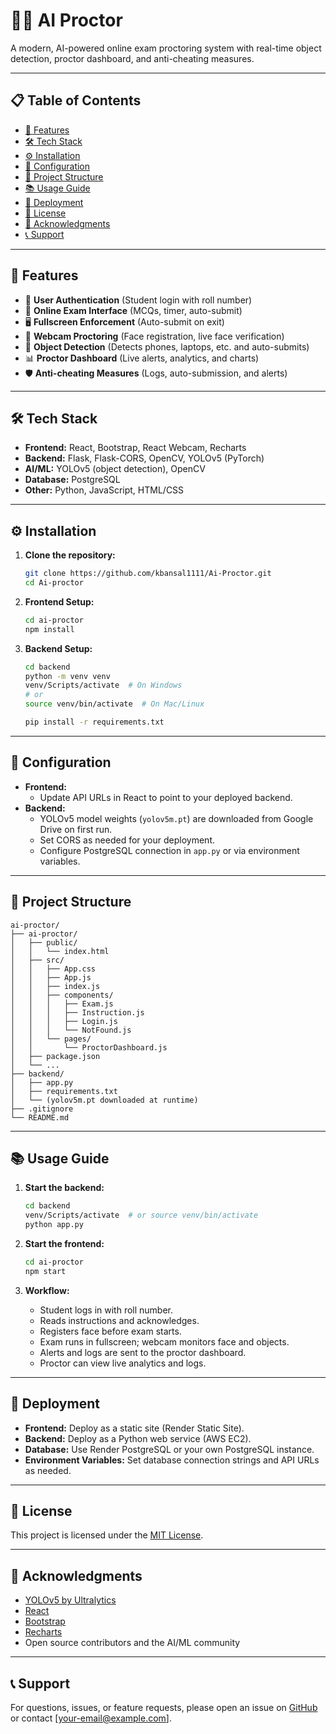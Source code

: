 # 🕵️‍♂️ AI Proctor

A modern, AI-powered online exam proctoring system with real-time object detection, proctor dashboard, and anti-cheating measures.

---

## 📋 Table of Contents

- [🚀 Features](#-features)
- [🛠 Tech Stack](#-tech-stack)
- [⚙ Installation](#-installation)
- [🔧 Configuration](#-configuration)
- [📁 Project Structure](#-project-structure)
- [📚 Usage Guide](#-usage-guide)
- [🚀 Deployment](#-deployment)
- [📄 License](#-license)
- [🙏 Acknowledgments](#-acknowledgments)
- [📞 Support](#-support)

---

## 🚀 Features

- 👤 **User Authentication** (Student login with roll number)
- 📝 **Online Exam Interface** (MCQs, timer, auto-submit)
- 🖥 **Fullscreen Enforcement** (Auto-submit on exit)
- 🎥 **Webcam Proctoring** (Face registration, live face verification)
- 🤳 **Object Detection** (Detects phones, laptops, etc. and auto-submits)
- 📊 **Proctor Dashboard** (Live alerts, analytics, and charts)
- 🛡 **Anti-cheating Measures** (Logs, auto-submission, and alerts)

---

## 🛠 Tech Stack

- **Frontend:** React, Bootstrap, React Webcam, Recharts
- **Backend:** Flask, Flask-CORS, OpenCV, YOLOv5 (PyTorch)
- **AI/ML:** YOLOv5 (object detection), OpenCV
- **Database:** PostgreSQL
- **Other:** Python, JavaScript, HTML/CSS

---

## ⚙ Installation

1. **Clone the repository:**
   ```sh
   git clone https://github.com/kbansal1111/Ai-Proctor.git
   cd Ai-proctor
   ```

2. **Frontend Setup:**
   ```sh
   cd ai-proctor
   npm install
   ```

3. **Backend Setup:**
   ```sh
   cd backend
   python -m venv venv
   venv/Scripts/activate  # On Windows
   # or
   source venv/bin/activate  # On Mac/Linux

   pip install -r requirements.txt
   ```

---

## 🔧 Configuration

- **Frontend:**  
  - Update API URLs in React to point to your deployed backend.
- **Backend:**  
  - YOLOv5 model weights (`yolov5m.pt`) are downloaded from Google Drive on first run.
  - Set CORS as needed for your deployment.
  - Configure PostgreSQL connection in `app.py` or via environment variables.

---

## 📁 Project Structure

```
ai-proctor/
├── ai-proctor/
│   ├── public/
│   │   └── index.html
│   ├── src/
│   │   ├── App.css
│   │   ├── App.js
│   │   ├── index.js
│   │   ├── components/
│   │   │   ├── Exam.js
│   │   │   ├── Instruction.js
│   │   │   ├── Login.js
│   │   │   └── NotFound.js
│   │   └── pages/
│   │       └── ProctorDashboard.js
│   ├── package.json
│   └── ...
├── backend/
│   ├── app.py
│   ├── requirements.txt
│   └── (yolov5m.pt downloaded at runtime)
├── .gitignore
└── README.md
```

---

## 📚 Usage Guide

1. **Start the backend:**
   ```sh
   cd backend
   venv/Scripts/activate  # or source venv/bin/activate
   python app.py
   ```

2. **Start the frontend:**
   ```sh
   cd ai-proctor
   npm start
   ```

3. **Workflow:**
   - Student logs in with roll number.
   - Reads instructions and acknowledges.
   - Registers face before exam starts.
   - Exam runs in fullscreen; webcam monitors face and objects.
   - Alerts and logs are sent to the proctor dashboard.
   - Proctor can view live analytics and logs.

---

## 🚀 Deployment

- **Frontend:** Deploy as a static site (Render Static Site).
- **Backend:** Deploy as a Python web service (AWS EC2).
- **Database:** Use Render PostgreSQL or your own PostgreSQL instance.
- **Environment Variables:** Set database connection strings and API URLs as needed.

---

## 📄 License

This project is licensed under the [MIT License](LICENSE).

---

## 🙏 Acknowledgments

- [YOLOv5 by Ultralytics](https://github.com/ultralytics/yolov5)
- [React](https://reactjs.org/)
- [Bootstrap](https://getbootstrap.com/)
- [Recharts](https://recharts.org/)
- Open source contributors and the AI/ML community

---

## 📞 Support

For questions, issues, or feature requests, please open an issue on [GitHub](https://github.com/<your-username>/<your-repo>/issues) or contact [your-email@example.com].
